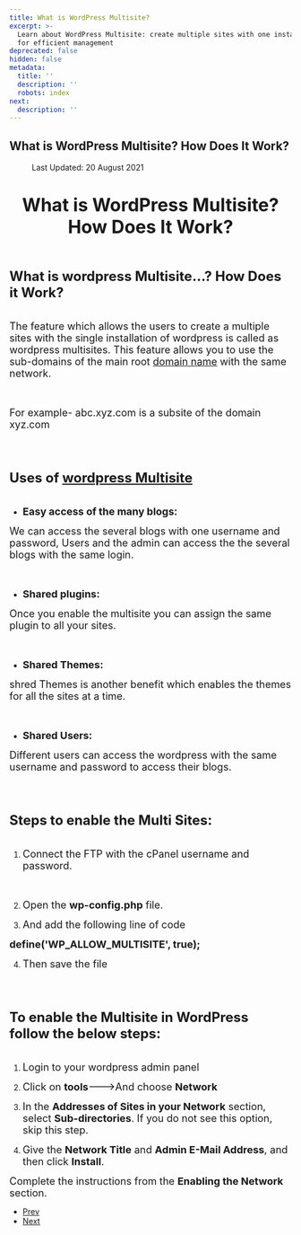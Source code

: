 ```yaml
---
title: What is WordPress Multisite?
excerpt: >-
  Learn about WordPress Multisite: create multiple sites with one installation
  for efficient management
deprecated: false
hidden: false
metadata:
  title: ''
  description: ''
  robots: index
next:
  description: ''
---
```

<div class="page-header">
<h2 itemprop="headline">
What is WordPress Multisite? How Does It Work?</h2>
</div>
<dl class="article-info muted">
<dt class="article-info-term">
</dt>
<dd class="modified">
<span class="icon-calendar" aria-hidden="true"></span>
<time datetime="2021-08-20T10:11:47+00:00" itemprop="dateModified">
Last Updated: 20 August 2021 </time>
</dd>
</dl>
<div itemprop="articleBody">
<h1 dir="ltr" style="text-align: center;"><span style="font-size: xx-large;" data-sheets-value="{&quot;1&quot;:2,&quot;2&quot;:&quot;What is WordPress Multisite? How Does It Work?&quot;}" data-sheets-userformat="{&quot;2&quot;:769,&quot;3&quot;:{&quot;1&quot;:0},&quot;11&quot;:4,&quot;12&quot;:0}">What is WordPress Multisite? How Does It Work?</span></h1>
<span style="font-size: large;"><br/></span>
<p dir="ltr"><strong><span style="font-size: large;"><span style="font-size: x-large;">What is wordpress Multisite...? How Does it Work?</span><br/><br/></span></strong></p>
<p dir="ltr"><span style="font-size: large;">The feature which allows the users to create a multiple sites with the single installation of wordpress is called as wordpress multisites. This feature allows you to use the sub-domains of the main root <a href="https://www.hostingraja.in/domains/">domain name</a> with the same network.</span></p>
<span style="font-size: large;"><br/></span>
<p dir="ltr"><span style="font-size: large;">For example- abc.xyz.com is a subsite of the domain xyz.com</span></p>
<span style="font-size: large;"><br/><br/></span>
<p dir="ltr"><strong><span style="font-size: large;"><span style="font-size: x-large;">Uses of <a href="https://www.hostingraja.in/hosting/wordpress-hosting/">wordpress Multisite</a></span><br/><br/></span></strong></p>
<ul>
<li dir="ltr">
<p dir="ltr"><strong><span style="font-size: large;">Easy access of the many blogs:</span></strong></p>
</li>
</ul>
<p dir="ltr"><span style="font-size: large;">We can access the several blogs with one username and password, Users and the admin can access the the several blogs with the same login.</span></p>
<span style="font-size: large;"><br/></span>
<ul>
<li dir="ltr">
<p dir="ltr"><strong><span style="font-size: large;">Shared plugins:</span></strong></p>
</li>
</ul>
<p dir="ltr"><span style="font-size: large;">Once you enable the multisite you can assign the same plugin to all your sites.</span></p>
<span style="font-size: large;"><br/></span>
<ul>
<li dir="ltr">
<p dir="ltr"><strong><span style="font-size: large;">Shared Themes:</span></strong></p>
</li>
</ul>
<p dir="ltr"><span style="font-size: large;">shred Themes is another benefit which enables the themes for all the sites at a time.</span></p>
<span style="font-size: large;"><br/></span>
<ul>
<li dir="ltr">
<p dir="ltr"><strong><span style="font-size: large;">Shared Users:</span></strong></p>
</li>
</ul>
<p dir="ltr"><span style="font-size: large;">Different users can access the wordpress with the same username and password to access their blogs.</span></p>
<span style="font-size: large;"><br/><br/></span>
<p dir="ltr"><strong><span style="font-size: large;"><span style="font-size: x-large;">Steps to enable the Multi Sites:</span><br/><br/></span></strong></p>
<ol>
<li dir="ltr">
<p dir="ltr"><span style="font-size: large;">Connect the FTP with the cPanel username and password.</span></p>
</li>
</ol>
<span style="font-size: large;"><br/></span>
<ol start="2">
<li dir="ltr">
<p dir="ltr"><span style="font-size: large;">Open the <strong>wp-config.php</strong> file.</span></p>
</li>
</ol>
<p dir="ltr"><span style="font-size: large;"> </span></p>
<ol start="3">
<li dir="ltr">
<p dir="ltr"><span style="font-size: large;">And add the following line of code </span></p>
</li>
</ol>
<p dir="ltr"><span style="font-size: large;"> </span></p>
<p dir="ltr"><strong><span style="font-size: large;">define('WP_ALLOW_MULTISITE', true);</span></strong></p>
<p dir="ltr"><span style="font-size: large;"> </span></p>
<ol start="4">
<li dir="ltr">
<p dir="ltr"><span style="font-size: large;">Then save the file</span></p>
</li>
</ol>
<span style="font-size: large;"><br/><br/></span>
<p dir="ltr"><strong><span style="font-size: large;"><span style="font-size: x-large;">To enable the Multisite in WordPress follow the below steps:</span><br/><br/></span></strong></p>
<ol>
<li dir="ltr">
<p dir="ltr"><span style="font-size: large;">Login to your wordpress admin panel</span></p>
</li>
</ol>
<p dir="ltr"><span style="font-size: large;"> </span></p>
<ol start="2">
<li dir="ltr">
<p dir="ltr"><span style="font-size: large;">Click on <strong>tools</strong>---&gt;And choose <strong>Network</strong></span></p>
</li>
</ol>
<p dir="ltr"><span style="font-size: large;"> </span></p>
<ol start="3">
<li dir="ltr">
<p dir="ltr"><span style="font-size: large;">In the <strong>Addresses of Sites in your Network</strong> section, select <strong>Sub-directories</strong>. If you do not see this option, skip this step. </span></p>
</li>
</ol>
<p dir="ltr"><span style="font-size: large;"> </span></p>
<ol start="4">
<li dir="ltr">
<p dir="ltr"><span style="font-size: large;">Give the <strong>Network Title</strong> and <strong>Admin E-Mail Address</strong>, and then click <strong>Install</strong>.</span></p>
</li>
</ol>
<p dir="ltr"><span style="font-size: large;"> </span></p>
<span id="docs-internal-guid-a1aeb625-4e42-3f62-a845-23262be81a85" style="font-size: large;">Complete the instructions from the <strong>Enabling the Network</strong> section.</span> </div>
<ul class="pager pagenav">
<li class="previous">
<a class="hasTooltip" title="WordPress website EDITOR Missing from Appearance Menu" aria-label="Previous article: WordPress website EDITOR Missing from Appearance Menu" href="/docs/wordpress-website-editor-missing-from-appearance-menu" rel="prev">
<span class="icon-chevron-left" aria-hidden="true"></span> <span aria-hidden="true">Prev</span> </a>
</li>
<li class="next">
<a class="hasTooltip" title="Troubleshoot the blank pages in wordpress" aria-label="Next article: Troubleshoot the blank pages in wordpress" href="/docs/troubleshoot-the-blank-pages-in-wordpress" rel="next">
<span aria-hidden="true">Next</span> <span class="icon-chevron-right" aria-hidden="true"></span> </a>
</li>
</ul>
</div>